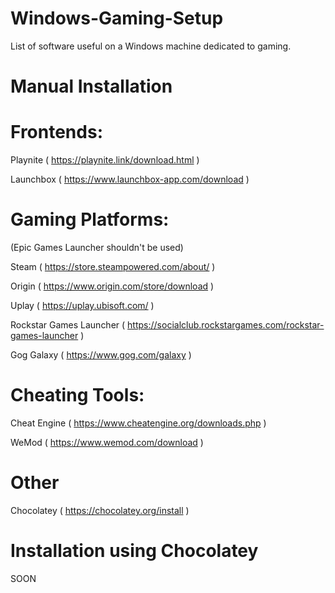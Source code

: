 # Windows-Gaming-Setup

List of software useful on a Windows machine dedicated to gaming.


# Manual Installation

# Frontends:

Playnite ( https://playnite.link/download.html )

Launchbox ( https://www.launchbox-app.com/download )



# Gaming Platforms:

(Epic Games Launcher shouldn't be used)

Steam ( https://store.steampowered.com/about/ )

Origin ( https://www.origin.com/store/download )

Uplay ( https://uplay.ubisoft.com/ )

Rockstar Games Launcher ( https://socialclub.rockstargames.com/rockstar-games-launcher )

Gog Galaxy ( https://www.gog.com/galaxy )



# Cheating Tools:

Cheat Engine ( https://www.cheatengine.org/downloads.php )

WeMod ( https://www.wemod.com/download )



# Other

Chocolatey ( https://chocolatey.org/install )



# Installation using Chocolatey

SOON
